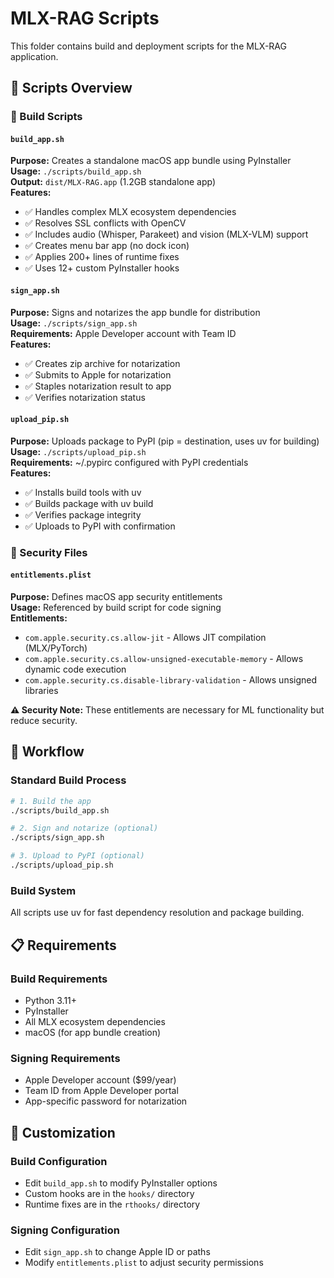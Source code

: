 # MLX-RAG Scripts

This folder contains build and deployment scripts for the MLX-RAG application.

## 📁 Scripts Overview

### 🔨 Build Scripts

#### `build_app.sh`
**Purpose:** Creates a standalone macOS app bundle using PyInstaller  
**Usage:** `./scripts/build_app.sh`  
**Output:** `dist/MLX-RAG.app` (1.2GB standalone app)  
**Features:**
- ✅ Handles complex MLX ecosystem dependencies
- ✅ Resolves SSL conflicts with OpenCV
- ✅ Includes audio (Whisper, Parakeet) and vision (MLX-VLM) support
- ✅ Creates menu bar app (no dock icon)
- ✅ Applies 200+ lines of runtime fixes
- ✅ Uses 12+ custom PyInstaller hooks

#### `sign_app.sh`
**Purpose:** Signs and notarizes the app bundle for distribution  
**Usage:** `./scripts/sign_app.sh`  
**Requirements:** Apple Developer account with Team ID  
**Features:**
- ✅ Creates zip archive for notarization
- ✅ Submits to Apple for notarization
- ✅ Staples notarization result to app
- ✅ Verifies notarization status

#### `upload_pip.sh`
**Purpose:** Uploads package to PyPI (pip = destination, uses uv for building)  
**Usage:** `./scripts/upload_pip.sh`  
**Requirements:** ~/.pypirc configured with PyPI credentials  
**Features:**
- ✅ Installs build tools with uv
- ✅ Builds package with uv build
- ✅ Verifies package integrity
- ✅ Uploads to PyPI with confirmation

### 🔐 Security Files

#### `entitlements.plist`
**Purpose:** Defines macOS app security entitlements  
**Usage:** Referenced by build script for code signing  
**Entitlements:**
- `com.apple.security.cs.allow-jit` - Allows JIT compilation (MLX/PyTorch)
- `com.apple.security.cs.allow-unsigned-executable-memory` - Allows dynamic code execution
- `com.apple.security.cs.disable-library-validation` - Allows unsigned libraries

**⚠️ Security Note:** These entitlements are necessary for ML functionality but reduce security.

## 🚀 Workflow

### Standard Build Process
```bash
# 1. Build the app
./scripts/build_app.sh

# 2. Sign and notarize (optional)
./scripts/sign_app.sh

# 3. Upload to PyPI (optional)
./scripts/upload_pip.sh
```

### Build System
All scripts use uv for fast dependency resolution and package building.

## 📋 Requirements

### Build Requirements
- Python 3.11+
- PyInstaller
- All MLX ecosystem dependencies
- macOS (for app bundle creation)

### Signing Requirements
- Apple Developer account ($99/year)
- Team ID from Apple Developer portal
- App-specific password for notarization

## 🔧 Customization

### Build Configuration
- Edit `build_app.sh` to modify PyInstaller options
- Custom hooks are in the `hooks/` directory
- Runtime fixes are in the `rthooks/` directory

### Signing Configuration
- Edit `sign_app.sh` to change Apple ID or paths
- Modify `entitlements.plist` to adjust security permissions
